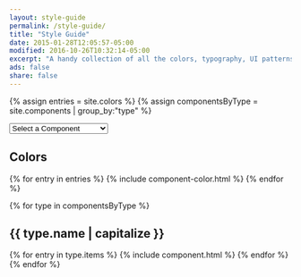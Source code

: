 ```yaml
---
layout: style-guide
permalink: /style-guide/
title: "Style Guide"
date: 2015-01-28T12:05:57-05:00
modified: 2016-10-26T10:32:14-05:00
excerpt: "A handy collection of all the colors, typography, UI patterns, and components used on TODH."
ads: false
share: false
---
```


<!-- {{ page.excerpt }} -->

{% assign entries = site.colors %}
{% assign componentsByType = site.components | group_by:"type" %}

<nav id="component-selector" class="component-selector">
  <form>
    <select name="newurl" id="component-select" onChange="window.location.replace(this.options[this.selectedIndex].value)">
      <option value="">Select a Component</option>
      <option value="#guide-color-palettes">Colors</option>
      {% for type in componentsByType %}
      <option value="#guide-{{ type.name }}">{{ type.name | capitalize }}</option>
        {% for entry in type.items %}
        <option value="#guide-{{ entry.title | slugify }}">&nbsp;&nbsp;&nbsp;{{ entry.title }}</option>
        {% endfor %}
      {% endfor %}
    </select>
  </form>
</nav>

<h2 id="guide-color-palettes" class="styleguide__header">Colors</h2>

{% for entry in entries %}
  {% include component-color.html %}
{% endfor %}


{% for type in componentsByType %}
  <article class="component">
    <h2 id="guide-{{ type.name }}" class="styleguide__header">{{ type.name | capitalize }}</h2>
    {% for entry in type.items %}
      {% include component.html %}
    {% endfor %}
  </article>
{% endfor %}
